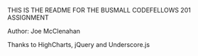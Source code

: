 THIS IS THE README FOR THE BUSMALL CODEFELLOWS 201 ASSIGNMENT

Author: Joe McClenahan

Thanks to HighCharts, jQuery and Underscore.js
